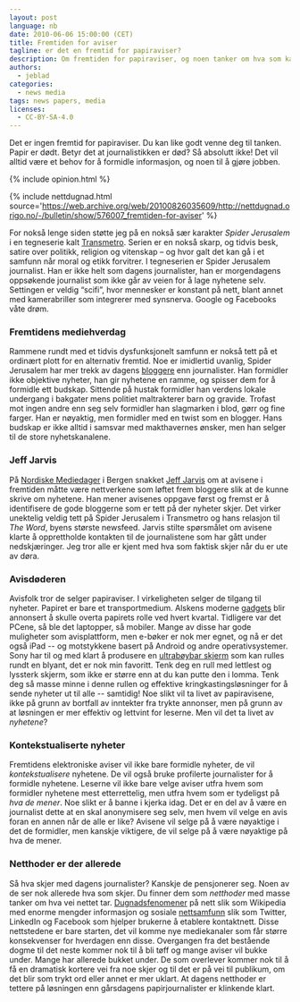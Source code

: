 ```yaml
---
layout: post
language: nb
date: 2010-06-06 15:00:00 (CET)
title: Fremtiden for aviser
tagline: er det en fremtid for papiraviser?
description: Om fremtiden for papiraviser, og noen tanker om hva som kan bli bestemmende for hvem som overlever.
authors:
  - jeblad
categories:
  - news media
tags: news papers, media
licenses:
  - CC-BY-SA-4.0
---
```


Det er ingen fremtid for papiraviser. Du kan like godt venne deg til tanken. Papir er dødt. Betyr det at journalistikken er død? Så absolutt ikke! Det vil alltid være et behov for å formidle informasjon, og noen til å gjøre jobben.

<!--more-->

{% include opinion.html %}

{% include nettdugnad.html source='https://web.archive.org/web/20100826035609/http://nettdugnad.origo.no/-/bulletin/show/576007_fremtiden-for-aviser' %}

For nokså lenge siden støtte jeg på en nokså sær karakter *Spider Jerusalem* i en tegneserie kalt [Transmetro](http://no.wikipedia.org/wiki/Transmetro). Serien er en nokså skarp, og tidvis besk, satire over politikk, religion og vitenskap – og hvor galt det kan gå i et samfunn når moral og etikk forvitrer. I tegneserien er Spider Jerusalem journalist. Han er ikke helt som dagens journalister, han er morgendagens oppsøkende journalist som ikke går av veien for å lage nyhetene selv. Settingen er veldig “scifi”, hvor mennesker er konstant på nett, blant annet med kamerabriller som integrerer med synsnerva. Google og Facebooks våte drøm.

### Fremtidens mediehverdag

Rammene rundt med et tidvis dysfunksjonelt samfunn er nokså tett på et ordinært plott for en alternativ fremtid. Noe er imidlertid uvanlig, Spider Jerusalem har mer trekk av dagens [bloggere](http://no.wikipedia.org/wiki/Blogg) enn journalister. Han formidler ikke objektive nyheter, han gir nyhetene en ramme, og spisser dem for å formidle ett budskap. Sittende på hustak formidler han verdens lokale undergang i bakgater mens politiet maltrakterer barn og gravide. Trofast mot ingen andre enn seg selv formidler han slagmarken i blod, gørr og fine farger. Han er nøyaktig, men formidler med en twist som en blogger. Hans budskap er ikke alltid i samsvar med makthavernes ønsker, men han selger til de store nyhetskanalene.

### Jeff Jarvis

På [Nordiske Mediedager](http://www.nordiskemediedager.no) i Bergen snakket [Jeff Jarvis](http://en.wikipedia.org/wiki/Jeff_Jarvis) om at avisene i fremtiden måtte være nettverkene som løftet frem bloggere slik at de kunne skrive om nyhetene. Han mener avisenes oppgave først og fremst er å identifisere de gode bloggerne som er tett på der nyheter skjer. Det virker unektelig veldig tett på Spider Jerusalem i Transmetro og hans relasjon til *The Word*, byens største newsfeed. Jarvis stilte spørsmålet om avisene klarte å opprettholde kontakten til de journalistene som har gått under nedskjæringer. Jeg tror alle er kjent med hva som faktisk skjer når du er ute av døra.

### Avisdøderen

Avisfolk tror de selger papiraviser. I virkeligheten selger de tilgang til nyheter. Papiret er bare et transportmedium. Alskens moderne [gadgets](http://no.wikipedia.org/wiki/Gadget) blir annonsert å skulle overta papirets rolle ved hvert kvartal. Tidligere var det PCene, så ble det laptopper, så mobiler. Mange av disse har gode muligheter som avisplattform, men e-bøker er nok mer egnet, og nå er det også iPad -- og motstykkene basert på Android og andre operativsystemer. Sony har til og med klart å produsere en [ultrabøybar skjerm](http://www.teknofil.no/wip4/sony-lanserer-ultraboeybar-skjerm/d.epl?id=44635) som kan rulles rundt en blyant, det er nok min favoritt. Tenk deg en rull med lettlest og lyssterk skjerm, som ikke er større enn at du kan putte den i lomma. Tenk deg så masse minne i denne rullen og effektive kringkastingsløsninger for å sende nyheter ut til alle -- samtidig! Noe slikt vil ta livet av papiravisene, ikke på grunn av bortfall av inntekter fra trykte annonser, men på grunn av at løsningen er mer effektiv og lettvint for leserne. Men vil det ta livet av *nyhetene*?

### Kontekstualiserte nyheter

Fremtidens elektroniske aviser vil ikke bare formidle nyheter, de vil *kontekstualisere* nyhetene. De vil også bruke profilerte journalister for å formidle nyhetene. Leserne vil ikke bare velge aviser utfra hvem som formidler nyhetene mest etterrettelig, men utfra hvem som er tydeligst på *hva de mener*. Noe slikt er å banne i kjerka idag. Det er en del av å være en journalist dette at en skal anonymisere seg selv, men hvem vil velge en avis foran en annen når de alle er like? Avisene vil selge på å være nøyaktige i det de formidler, men kanskje viktigere, de vil selge på å være nøyaktige på hva de mener.

### Netthoder er der allerede

Så hva skjer med dagens journalister? Kanskje de pensjonerer seg. Noen av de ser nok allerede hva som skjer. Du finner dem som *netthoder* med masse tanker om hva vei nettet tar. [Dugnadsfenomener](http://no.wikipedia.org/wiki/Crowdsourcing) på nett slik som Wikipedia med enorme mengder informasjon og sosiale [nettsamfunn](http://no.wikipedia.org/wiki/Nettsamfunn) slik som Twitter, LinkedIn og Facebook som hjelper brukerne å etablere kontaktnett. Disse nettstedene er bare starten, det vil komme nye mediekanaler som får større konsekvenser for hverdagen enn disse. Overgangen fra det bestående dogme til det neste kommer nok til å bli tøff og mange aviser vil bukke under. Mange har allerede bukket under. De som overlever kommer nok til å få en dramatisk kortere vei fra noe skjer og til det er på vei til publikum, om det blir som trykt ord eller annet er mer uklart. At dagens netthoder er tettere på løsningen enn gårsdagens papirjournalister er klinkende klart.
